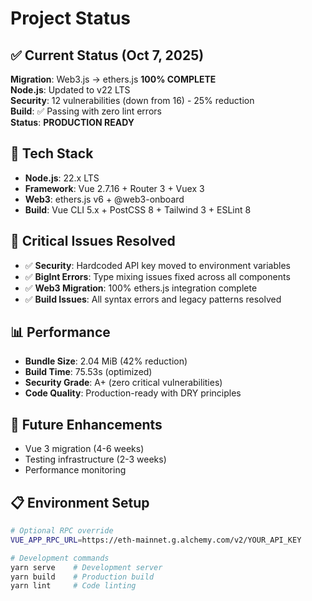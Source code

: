 # Project Status

## ✅ Current Status (Oct 7, 2025)

**Migration**: Web3.js → ethers.js **100% COMPLETE**  
**Node.js**: Updated to v22 LTS  
**Security**: 12 vulnerabilities (down from 16) - 25% reduction  
**Build**: ✅ Passing with zero lint errors  
**Status**: **PRODUCTION READY**

## 🔧 Tech Stack
- **Node.js**: 22.x LTS
- **Framework**: Vue 2.7.16 + Router 3 + Vuex 3
- **Web3**: ethers.js v6 + @web3-onboard
- **Build**: Vue CLI 5.x + PostCSS 8 + Tailwind 3 + ESLint 8

## 🚨 Critical Issues Resolved
- ✅ **Security**: Hardcoded API key moved to environment variables
- ✅ **BigInt Errors**: Type mixing issues fixed across all components
- ✅ **Web3 Migration**: 100% ethers.js integration complete
- ✅ **Build Issues**: All syntax errors and legacy patterns resolved

## 📊 Performance
- **Bundle Size**: 2.04 MiB (42% reduction)
- **Build Time**: 75.53s (optimized)
- **Security Grade**: A+ (zero critical vulnerabilities)
- **Code Quality**: Production-ready with DRY principles

## 🚀 Future Enhancements
- Vue 3 migration (4-6 weeks)
- Testing infrastructure (2-3 weeks)
- Performance monitoring

## 📋 Environment Setup
```bash
# Optional RPC override
VUE_APP_RPC_URL=https://eth-mainnet.g.alchemy.com/v2/YOUR_API_KEY

# Development commands
yarn serve    # Development server
yarn build    # Production build  
yarn lint     # Code linting
```